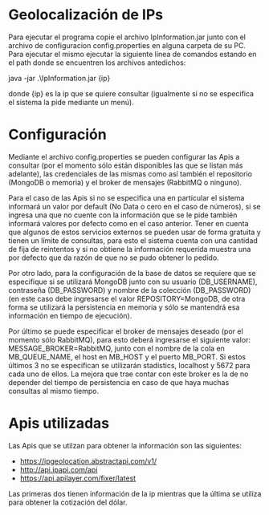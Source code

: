 # Geolocalización de IPs
Para ejecutar el programa copie el archivo IpInformation.jar junto con el archivo de configuracion config.properties en alguna carpeta de su PC. Para ejecutar el mismo ejecutar la siguiente línea de comandos estando en el path donde se encuentren los archivos antedichos:

java -jar .\IpInformation.jar {ip}

donde {ip} es la ip que se quiere consultar (igualmente si no se especifica el sistema la pide mediante un menú).


# Configuración
Mediante el archivo config.properties se pueden configurar las Apis a consultar (por el momento sólo están disponibles las que se listan más adelante), las credenciales de las mismas como así también el repositorio (MongoDB o memoria) y el broker de mensajes (RabbitMQ o ninguno).

Para el caso de las Apis si no se especifica una en particular el sistema informará un valor por default (No Data o cero en el caso de números), si se ingresa una que no cuente con la información que se le pide también informará valores por defecto como en el caso anterior. Tener en cuenta que algunos de estos servicios externos se pueden usar de forma gratuita y tienen un límite de consultas, para esto el sistema cuenta con una cantidad de fija de reintentos y si no obtiene la información requerida muestra una por defecto que da razón de que no se pudo obtener lo pedido.

Por otro lado, para la configuración de la base de datos se requiere que se especifique si se utilizará MongoDB  junto con su usuario (DB_USERNAME), contraseña (DB_PASSWORD) y nombre de la colección (DB_PASSWORD) (en este caso debe ingresarse el valor REPOSITORY=MongoDB, de otra forma se utilizará la persistencia en memoria y sólo se mantendrá esa información en tiempo de ejecución).

Por último se puede especificar el broker de mensajes deseado (por el momento sólo RabbitMQ), para esto deberá ingresarse el siguiente valor: MESSAGE_BROKER=RabbitMQ, junto con el nombre de la cola en MB_QUEUE_NAME, el host en MB_HOST y el puerto MB_PORT. Si estos últimos 3 no se especifican se utilizarán stadistics, localhost y 5672 para cada uno de ellos. La mejora que trae contar con este broker es la de no depender del tiempo de persistencia en caso de que haya muchas consultas al mismo tiempo.

# Apis utilizadas
Las Apis que se utilzan para obtener la información son las siguientes:
 * https://ipgeolocation.abstractapi.com/v1/
 * http://api.ipapi.com/api
 * https://api.apilayer.com/fixer/latest

Las primeras dos tienen información de la ip mientras que la última se utiliza para obtener la cotización del dólar.
